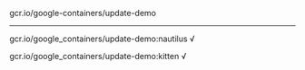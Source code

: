 gcr.io/google-containers/update-demo 

----
gcr.io/google_containers/update-demo:nautilus √

gcr.io/google_containers/update-demo:kitten √

